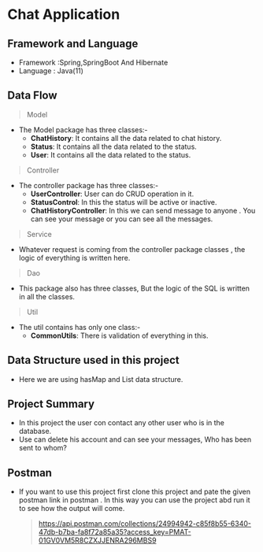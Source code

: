 # Chat Application

## Framework and Language
* Framework :Spring,SpringBoot And Hibernate
* Language : Java(11)

## Data Flow
> Model
* The Model package has three classes:-
  * **ChatHistory**: It contains all the data related to chat history.
  * **Status**: It contains all the data related to the status.
  * **User**: It contains all the data related to the status.
> Controller
* The controller package has three classes:-
    * **UserController**: User can do CRUD operation in it.
    * **StatusControl**: In this the status will be active or inactive.
    * **ChatHistoryController**: In this we can send message to anyone . You can see your message or you can see all the messages.
>  Service 
* Whatever request is coming from the controller package classes , the logic of everything is written here.
> Dao
* This package also has three classes, But the logic of the SQL is written in all the classes.
> Util
* The util contains has only one class:-
  * **CommonUtils**: There is validation of everything in this.

## Data Structure used in this project
* Here we are using hasMap and List data structure.

## Project Summary
* In this project the user con contact any other user who is in the database.
* Use can delete his account and can see your messages, Who has been sent to whom?

## Postman
* If you want to use this project first clone this project and pate the given postman link in postman . In this way you can use the project abd run it to see how the output will come.
    >https://api.postman.com/collections/24994942-c85f8b55-6340-47db-b7ba-fa8f72a85a35?access_key=PMAT-01GV0VM5R8CZXJJENRA296MBS9   

